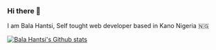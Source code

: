 ### Hi there 👋

 I am Bala Hantsi, Self tought web developer based in Kano Nigeria 🇳🇬

[![Bala Hantsi's Github stats](https://github-readme-stats.vercel.app/api?username=bhantsi)](https://github.com/anuraghazra/github-readme-stats)
<!--
**bhantsi/bhantsi** is a ✨ _special_ ✨ repository because its `README.md` (this file) appears on your GitHub profile.

Here are some ideas to get you started:

- 🔭 I’m currently working on ...
- 🌱 I’m currently learning ...
- 👯 I’m looking to collaborate on ...
- 🤔 I’m looking for help with ...
- 💬 Ask me about ...
- 📫 How to reach me: ...
- 😄 Pronouns: ...
- ⚡ Fun fact: ...
-->
